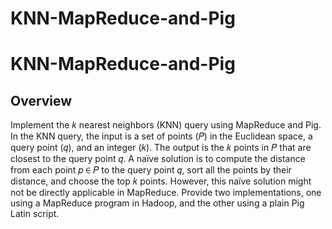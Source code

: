 # KNN-MapReduce-and-Pig

KNN-MapReduce-and-Pig
===

Overview 
---
Implement the 𝑘 nearest neighbors (KNN) query using MapReduce and Pig. In the KNN query, the input is a set of points (𝑃) in the Euclidean space, a query point (𝑞), and an integer (𝑘). The output is the 𝑘 points in 𝑃 that are closest to the query point 𝑞. A naïve solution is to compute the distance from each point 𝑝 ∈ 𝑃 to the query point 𝑞, sort all the points by their distance, and choose the top 𝑘 points. However, this naïve solution might not be directly applicable in MapReduce. Provide two implementations, one using a MapReduce program in Hadoop, and the other using a plain Pig Latin script.
